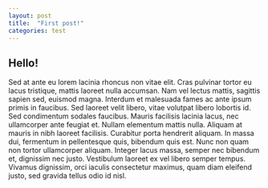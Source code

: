 ```yaml
---
layout: post
title:  "First post!"
categories: test
---
```


## Hello!

Sed at ante eu lorem lacinia rhoncus non vitae elit. Cras pulvinar tortor eu lacus tristique, mattis laoreet nulla accumsan. Nam vel lectus mattis, sagittis sapien sed, euismod magna. Interdum et malesuada fames ac ante ipsum primis in faucibus. Sed laoreet velit libero, vitae volutpat libero lobortis id. Sed condimentum sodales faucibus. Mauris facilisis lacinia lacus, nec ullamcorper ante feugiat et. Nullam elementum mattis nulla. Aliquam at mauris in nibh laoreet facilisis. Curabitur porta hendrerit aliquam. In massa dui, fermentum in pellentesque quis, bibendum quis est. Nunc non quam non tortor ullamcorper aliquam. Integer lacus massa, semper nec bibendum et, dignissim nec justo. Vestibulum laoreet ex vel libero semper tempus. Vivamus dignissim, orci iaculis consectetur maximus, quam diam eleifend justo, sed gravida tellus odio id nisl. 
